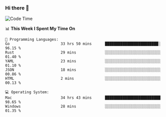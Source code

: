 ### Hi there 👋

<!--
**CrazyCollin/crazycollin** is a ✨ _special_ ✨ repository because its `README.md` (this file) appears on your GitHub profile.

Here are some ideas to get you started:

- 🔭 I’m currently working on ...
- 🌱 I’m currently learning ...
- 👯 I’m looking to collaborate on ...
- 🤔 I’m looking for help with ...
- 💬 Ask me about ...
- 📫 How to reach me: ...
- 😄 Pronouns: ...
- ⚡ Fun fact: ...
-->

<!--START_SECTION:waka-->
![Code Time](http://img.shields.io/badge/Code%20Time-3%2C530%20hrs%2028%20mins-blue)

📊 **This Week I Spent My Time On** 

```text
💬 Programming Languages: 
Go                       33 hrs 50 mins      ████████████████████████░   96.15 % 
Rust                     29 mins             ░░░░░░░░░░░░░░░░░░░░░░░░░   01.40 % 
YAML                     23 mins             ░░░░░░░░░░░░░░░░░░░░░░░░░   01.10 % 
JSON                     18 mins             ░░░░░░░░░░░░░░░░░░░░░░░░░   00.86 % 
HTML                     2 mins              ░░░░░░░░░░░░░░░░░░░░░░░░░   00.13 % 

💻 Operating System: 
Mac                      34 hrs 43 mins      █████████████████████████   98.65 % 
Windows                  28 mins             ░░░░░░░░░░░░░░░░░░░░░░░░░   01.35 % 
```


<!--END_SECTION:waka-->

